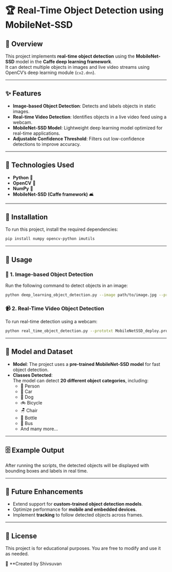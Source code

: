 
# 🏆 Real-Time Object Detection using MobileNet-SSD  

## 📌 Overview  
This project implements **real-time object detection** using the **MobileNet-SSD** model in the **Caffe deep learning framework**.  
It can detect multiple objects in images and live video streams using OpenCV’s deep learning module (`cv2.dnn`).  

---

## ✨ Features  
- **Image-based Object Detection**: Detects and labels objects in static images.  
- **Real-time Video Detection**: Identifies objects in a live video feed using a webcam.  
- **MobileNet-SSD Model**: Lightweight deep learning model optimized for real-time applications.  
- **Adjustable Confidence Threshold**: Filters out low-confidence detections to improve accuracy.  

---

## 🔧 Technologies Used  
- **Python** 🐍  
- **OpenCV** 🎥  
- **NumPy** 🔢  
- **MobileNet-SSD (Caffe framework)** 🛋️  

---

## 👅 Installation  
To run this project, install the required dependencies:  

```bash
pip install numpy opencv-python imutils
```

---

## 🚀 Usage  

### 🎯 1. Image-based Object Detection  
Run the following command to detect objects in an image:  

```bash
python deep_learning_object_detection.py --image path/to/image.jpg --prototxt MobileNetSSD_deploy.prototxt.txt --model MobileNetSSD_deploy.caffemodel
```

### 📹 2. Real-Time Video Object Detection  
To run real-time detection using a webcam:  

```bash
python real_time_object_detection.py --prototxt MobileNetSSD_deploy.prototxt.txt --model MobileNetSSD_deploy.caffemodel
```

---

## 📂 Model and Dataset  

- **Model**: The project uses a **pre-trained MobileNet-SSD model** for fast object detection.  
- **Classes Detected**:  
  The model can detect **20 different object categories**, including:  
  - 🏃 Person  
  - 🚗 Car  
  - 🐶 Dog  
  - 🚲 Bicycle  
  - 🪑 Chair  
  - 🍾 Bottle  
  - 🚌 Bus  
  - And many more...  

---

## 🗄 Example Output  

After running the scripts, the detected objects will be displayed with bounding boxes and labels in real time.  
 

---

## 🔮 Future Enhancements  

- Extend support for **custom-trained object detection models**.  
- Optimize performance for **mobile and embedded devices**.  
- Implement **tracking** to follow detected objects across frames.  

---

## 📝 License  

This project is for educational purposes. You are free to modify and use it as needed.  

📌 **Created by Shivsuvan  

